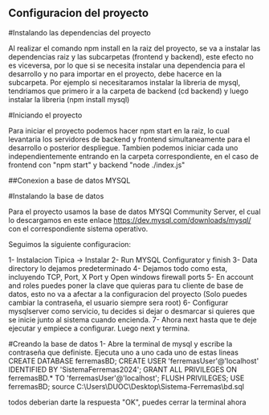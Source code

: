 ## Configuracion del proyecto

#Instalando las dependencias del proyecto

Al realizar el comando npm install en la raiz del proyecto, se va a instalar las dependencias raiz y las subcarpetas (frontend y backend), este efecto no es viceversa, por lo que si se necesita instalar una dependencia para el desarrollo y no para importar en el proyecto, debe hacerce en la subcarpeta. Por ejemplo si necesitaramos instalar la libreria de mysql, tendriamos que primero ir a la carpeta de backend (cd backend) y luego instalar la libreria (npm install mysql)

#Iniciando el proyecto

Para iniciar el proyecto podemos hacer npm start en la raiz, lo cual levantaria los servidores de backend y frontend simultaneamente para el desarrollo o posterior despliegue. Tambien podemos iniciar cada uno independientemente entrando en la carpeta correspondiente, en el caso de frontend con "npm start" y backend "node ./index.js"

##Conexion a base de datos MYSQL

#Instalando la base de datos

Para el proyecto usamos la base de datos MYSQl Community Server, el cual lo descargamos en este enlace  https://dev.mysql.com/downloads/mysql/ con el correspondiente sistema operativo.

Seguimos la siguiente configuracion:

1- Instalacion Tipica -> Instalar
2- Run MYSQL Configurator y finish
3- Data directory lo dejamos predeterminado
4- Dejamos todo como esta, incluyendo TCP, Port, X Port y Open windows firewall ports
5- En account and roles puedes poner la clave que quieras para tu cliente de base de datos, esto no va a afectar a la configuracion del proyecto (Solo puedes cambiar la contraseña, el usuario siempre sera root)
6- Configurar mysqlserver como servicio, tu decides si dejar o desmarcar si quieres que se inicie junto al sistema cuando encienda.
7- Ahora next hasta que te deje ejecutar y empiece a configurar. Luego next y termina.

#Creando la base de datos
1- Abre la terminal de mysql y escribe la contraseña que definiste. Ejecuta uno a uno cada uno de estas lineas
CREATE DATABASE ferremasBD;
CREATE USER 'ferremasUser'@'localhost' IDENTIFIED BY 'SistemaFerremas2024';
GRANT ALL PRIVILEGES ON ferremasBD.* TO 'ferremasUser'@'localhost';
FLUSH PRIVILEGES;
USE ferremasBD;
source C:\Users\DUOC\Desktop\Sistema-Ferremas\bd.sql

todos deberian darte la respuesta "OK", puedes cerrar la terminal ahora